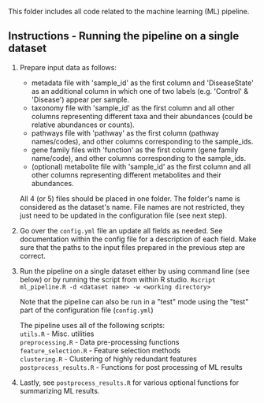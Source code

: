 This folder includes all code related to the machine learning (ML) pipeline.

## Instructions - Running the pipeline on a single dataset

1. Prepare input data as follows:

    * metadata file with 'sample_id' as the first column and 'DiseaseState' as an additional column in which one of two labels (e.g. 'Control' & 'Disease') appear per sample.  
    * taxonomy file with 'sample_id' as the first column and all other columns representing different taxa and their abundances (could be relative abundances or counts).  
    * pathways file with 'pathway' as the first column (pathway names/codes), and other columns corresponding to the sample_ids.  
    * gene family files with 'function' as the first column (gene family name/code), and other columns corresponding to the sample_ids.  
    * (optional) metabolite file with 'sample_id' as the first column and all other columns representing different metabolites and their abundances.  

    All 4 (or 5) files should be placed in one folder. The folder's name is considered as the dataset's name. File names are not restricted, they just need to be updated in the configuration file (see next step).

2. Go over the `config.yml` file an update all fields as needed. See documentation within the config file for a description of each field. Make sure that the paths to the input files prepared in the previous step are correct.

3. Run the pipeline on a single dataset either by using command line (see below) or by running the script from within R studio.
`Rscript ml_pipeline.R -d <dataset name> -w <working directory>`

    Note that the pipeline can also be run in a "test" mode using the "test" part of the configuration file (`config.yml`)

    The pipeline uses all of the following scripts:  
    `utils.R` - Misc. utilities  
    `preprocessing.R` - Data pre-processing functions  
    `feature_selection.R` - Feature selection methods  
    `clustering.R` - Clustering of highly redundant features  
    `postprocess_results.R` - Functions for post processing of ML results  

4. Lastly, see `postprocess_results.R` for various optional functions for summarizing ML results.

